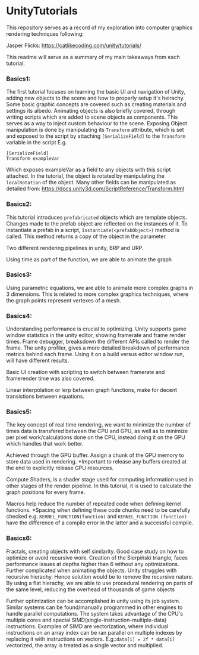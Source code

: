 # UnityTutorials

This repository serves as a record of my exploration into computer graphics rendering techniques following:

Jasper Flicks:
https://catlikecoding.com/unity/tutorials/

This readme will serve as a summary of my main takeaways from each tutorial.

### Basics1:

The first tutorial focuses on learning the basic UI and navigation of Unity, adding new objects to the scene and how to properly setup it's heirachy.
Some basic graphic concepts are covered such as creating materials and settings its albedo.
Animating objects is also briefly covered, through writing scripts which are added to scene objects as components. This serves as a way to inject custom behaviour to the scene. Exposing Object manipulation is done by manipulating its `Transform` attribute, which is set and exposed to the script by attaching `[SerializeField]` to the `Transform` variable in the script E.g.

```
[SerializeField]
Transform exampleVar
```

Which exposes exampleVar as a field to any objects with this script attached.
In the tutorial, the object is rotated by manipulating the `localRotation` of the object. Many other fields can be manipulated as detailed from:
https://docs.unity3d.com/ScriptReference/Transform.html

### Basics2:

This tutorial introduces `prefabricated` objects which are template objects. Changes made to the prefab object are reflected on the instances of it.
To instantiate a prefab in a script, `Instantiate(<prefabObject>)` method is called. This method returns a copy of the object in the parameter.

Two different rendering pipelines in unity, BRP and URP.

Using time as part of the function, we are able to animate the graph

### Basics3:

Using parametric equations, we are able to animate more complex graphs in 3 dimensions. This is related to more complex graphics techniques, where the graph points represent vertexes of a mesh.

### Basics4:

Understanding performance is crucial to optimizing. Unity supports game window statistics in the unity editor, showing framerate and frame render times. Frame debugger, breaksdown the different APIs called to render the frame. The unity profiler, gives a more detailed breakdown of performance metrics behind each frame. Using it on a build versus editor window run, will have different results.

Basic UI creation with scripting to switch between framerate and framerender time was also covered.

Linear interpolation or lerp between graph functions, make for decent transistions between equations.

### Basics5:

The key concept of real time rendering, we want to minimize the number of times data is transfered between the CPU and GPU, as well as to minimize per pixel work/calculations done on the CPU, instead doing it on the GPU which handles that work better.

Achieved through the GPU buffer. Assign a chunk of the GPU memory to store data used in rendering.
\*Important to release any buffers created at the end to explicitly release GPU resources.

Compute Shaders, is a shader stage used for computing information used in other stages of the render pipeline. In this tutorial, it is used to calculate the graph positions for every frame.

Macros help reduce the number of repeated code when defining kernel functions.
\*Spacing when defining these code chunks need to be carefully checked e.g.
`KERNEL_FUNCTION(function)` and `KERNEL_FUNCTION (function)`
have the difference of a compile error in the latter and a successful compile.

### Basics6:

Fractals, creating objects with self similarity. Good case study on how to optimize or avoid recursive work.
Creation of the Sierpiński triangle, faces performance issues at depths higher than 6 without any optimizations. Further complicated when animating the objects.
Unity struggles with recursive hierachy. Hence solution would be to remove the recursive nature.
By using a flat hierachy, we are able to use procedural rendering on parts of the same level, reducing the overhead of thousands of game objects

Further optimization can be accomplished in unity using its job system. Similar systems can be found/manually programmed in other engines to handle parallel computations. The system takes advantage of the CPU's multiple cores and special SIMD(single-instruction-multiple-data) instructions. Examples of SIMD are vectorization, where individual instructions on an array index can be ran parallel on multiple indexes by replacing it with instructions on vectors.
E.g.:`data[i] = 2f * data[i]` vectorized, the array is treated as a single vector and multiplied.
